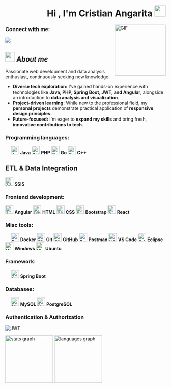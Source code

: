 <h1 align="right">Hi , I'm Cristian Angarita <img src="https://media.giphy.com/media/hvRJCLFzcasrR4ia7z/giphy.gif" width="35"></h1>
<img align="right" alt="GIF" height="160px" src="https://media.giphy.com/media/du3J3cXyzhj75IOgvA/giphy.gif"/>

<h3 align="left">Connect with me:</h3>

<a href="https://www.linkedin.com/in/cristian-angarita-86343a235/"><img src="https://img.shields.io/badge/LinkedIn-0077B5?style=for-the-badge&logo=linkedin&logoColor=white"/></a>

## <img src="https://media1.giphy.com/media/v1.Y2lkPTc5MGI3NjExN2NocmJ2bGY4ZTk2cWJza3lsam50dno4Y3pubWtmYnp5ZWdmNXR2eSZlcD12MV9pbnRlcm5hbF9naWZfYnlfaWQmY3Q9cw/wtdVYmaRWJ1PyPcc8e/giphy.gif" width="30px">&nbsp;***About me***

Passionate web development and data analysis enthusiast, continuously seeking new knowledge.

* **Diverse tech exploration:** I've gained hands-on experience with technologies like **Java, PHP, Spring Boot, JWT, and Angular**, alongside an introduction to **data analysis and visualization**.
* **Project-driven learning:** While new to the professional field, my **personal projects** demonstrate practical application of **responsive design principles**.
* **Future-focused:** I'm eager to **expand my skills** and bring fresh, **innovative contributions to tech**.

### Programming languages:
&emsp;
<img src="https://cdn.jsdelivr.net/gh/devicons/devicon/icons/java/java-original.svg" alt="Java" width="25"/> **Java**
<img src="https://cdn.jsdelivr.net/gh/devicons/devicon/icons/php/php-original.svg" alt="PHP" width="25"/> **PHP**
<img src="https://cdn.jsdelivr.net/gh/devicons/devicon/icons/go/go-original.svg" alt="Go" width="25"/> **Go**
<img src="https://cdn.jsdelivr.net/gh/devicons/devicon/icons/cplusplus/cplusplus-original.svg" alt="C++" width="25"/> **C++**

## ETL & Data Integration
<img src="https://cdn.jsdelivr.net/gh/devicons/devicon/icons/microsoftsqlserver/microsoftsqlserver-original.svg" alt="SSIS" width="25"/> **SSIS**

### Frontend development:
<img src="https://cdn.jsdelivr.net/gh/devicons/devicon/icons/angular/angular-original.svg" alt="Angular" width="25"/> **Angular**
<img src="https://cdn.jsdelivr.net/gh/devicons/devicon/icons/html5/html5-original.svg" alt="HTML" width="25"/> **HTML**
<img src="https://cdn.jsdelivr.net/gh/devicons/devicon/icons/css3/css3-original.svg" alt="CSS" width="25"/> **CSS**
<img src="https://cdn.jsdelivr.net/gh/devicons/devicon/icons/bootstrap/bootstrap-original.svg" alt="Bootstrap" width="25"/> **Bootstrap**
<img src="https://cdn.jsdelivr.net/gh/devicons/devicon/icons/react/react-original.svg" alt="React" width="25"/> **React**

### Misc tools:
&emsp;
<img src="https://cdn.jsdelivr.net/gh/devicons/devicon/icons/docker/docker-original.svg" alt="Docker" width="25"/> **Docker**
<img src="https://cdn.jsdelivr.net/gh/devicons/devicon/icons/git/git-original.svg" alt="Git" width="25"/> **Git**
<img src="https://cdn.jsdelivr.net/gh/devicons/devicon/icons/github/github-original.svg" alt="GitHub" width="25"/> **GitHub**
<img src="https://cdn.jsdelivr.net/gh/devicons/devicon/icons/postman/postman-original.svg" alt="Postman" width="25"/> **Postman**
<img src="https://cdn.jsdelivr.net/gh/devicons/devicon/icons/vscode/vscode-original.svg" alt="VSCode" width="25"/> **VS Code**
<img src="https://cdn.jsdelivr.net/gh/devicons/devicon/icons/eclipse/eclipse-original.svg" alt="Eclipse" width="25"/> **Eclipse**
<img src="https://cdn.jsdelivr.net/gh/devicons/devicon/icons/windows8/windows8-original.svg" alt="Windows" width="25"/> **Windows**
<img src="https://cdn.jsdelivr.net/gh/devicons/devicon/icons/ubuntu/ubuntu-plain.svg" alt="Ubuntu" width="25"/> **Ubuntu**


### Framework: 
&emsp;
<img src="https://cdn.jsdelivr.net/gh/devicons/devicon/icons/spring/spring-original.svg" alt="Spring Boot" width="25"/> **Spring Boot**

### Databases:
&emsp;
<img src="https://cdn.jsdelivr.net/gh/devicons/devicon/icons/mysql/mysql-original.svg" alt="MySQL" width="25"/> **MySQL**
<img src="https://cdn.jsdelivr.net/gh/devicons/devicon/icons/postgresql/postgresql-original.svg" alt="PostgreSQL" width="25"/> **PostgreSQL**

### Authentication & Authorization
![JWT](https://img.shields.io/badge/-JWT-333333?style=flat-square)


<div align="left">
  <div>
    <img
      height="150"
      alt="stats graph"
      src="http://github-profile-summary-cards.vercel.app/api/cards/stats?username=CristianAngarita&theme=vue"
    />
    <img
      height="150"
      alt="languages graph"
      src="http://github-profile-summary-cards.vercel.app/api/cards/most-commit-language?username=CristianAngarita&theme=vue"
    />
  </div>
</div>

